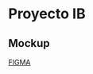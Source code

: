 # Proyecto IB
## Mockup
[FIGMA](https://www.figma.com/proto/z00btMudzZuYIGXvPX2GMI/WebAvanzada?node-id=1%3A38&scaling=min-zoom&page-id=0%3A1)